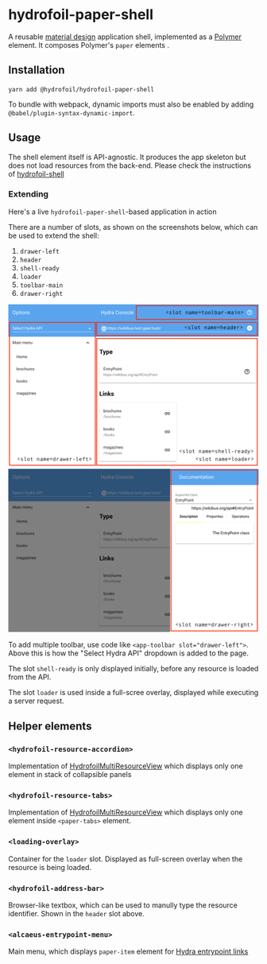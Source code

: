 # hydrofoil-paper-shell

A reusable [material design][mat] application shell, implemented as a [Polymer][Polymer] element. It composes
Polymer's `paper` elements .

[Polymer]: https://polymer-library.polymer-project.org
[mat]: https://material.io

## Installation

```
yarn add @hydrofoil/hydrofoil-paper-shell
```

To bundle with webpack, dynamic imports must also be enabled by adding `@babel/plugin-syntax-dynamic-import`.

## Usage

The shell element itself is API-agnostic. It produces the app skeleton but does not load resources from the
back-end. Please check the instructions of [hydrofoil-shell](https://github.com/hypermedia-app/hydrofoil-shell#using-the-element)

### Extending

Here's a live `hydrofoil-paper-shell`-based application in action


There are a number of slots, as shown on the screenshots below, which can be used to extend the shell:

1. `drawer-left`
1. `header`
1. `shell-ready`
1. `loader`
1. `toolbar-main`
1. `drawer-right`

![generic app](https://github.com/hypermedia-app/hydrofoil-paper-shell/raw/master/assets/paper-shell.png)
![generic app](https://github.com/hypermedia-app/hydrofoil-paper-shell/raw/master/assets/drawer-right.png)

To add multiple toolbar, use code like `<app-toolbar slot="drawer-left">`. Above this is how the "Select Hydra API" dropdown is added to the page.

The slot `shell-ready` is only displayed initially, before any resource is loaded from the API.

The slot `loader` is used inside a full-scree overlay, displayed while executing a server request.

## Helper elements

### `<hydrofoil-resource-accordion>`

Implementation of [HydrofoilMultiResourceView](https://github.com/hypermedia-app/hydrofoil-shell#hydrofoil-multi-resource-view)
which displays only one element in stack of collapsible panels

### `<hydrofoil-resource-tabs>`

Implementation of [HydrofoilMultiResourceView](https://github.com/hypermedia-app/hydrofoil-shell#hydrofoil-multi-resource-view)
which displays only one element inside `<paper-tabs>` element.

### `<loading-overlay>`

Container for the `loader` slot. Displayed as full-screen overlay when the resource is being loaded.

### `<hydrofoil-address-bar>`

Browser-like textbox, which can be used to manully type the resource identifier. Shown in the `header` slot above.

### `<alcaeus-entrypoint-menu>`

Main menu, which displays `paper-item` element for [Hydra entrypoint links](https://alcaeus.hydra.how/latest/api-documentation/entrypoint.html)
